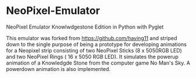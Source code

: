 # NeoPixel-Emulator
NeoPixel Emulator Knowlwdgestone Edition in Python with Pyglet

This emulator was forked from https://github.com/having11 and striped down to the single purpose of being a prototype for developing animations for a Neopixel strip consisting of two NeoPixel Sticks (8 x 5050RGB LED) and two NeoPixel Rings ( 16 x 5050 RGB LED). It simulates the powerup animation of a Knowledgde Stone from the computer game No Man's Sky. A powerdown animation is also implemented.
